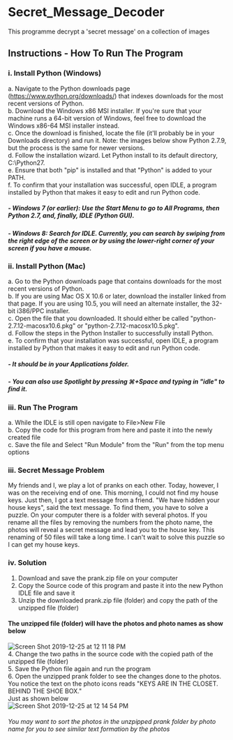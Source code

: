 # Secret_Message_Decoder
This programme decrypt a 'secret message' on a collection of images<br>

## Instructions - How To Run The Program
### i. Install Python (Windows)
a. Navigate to the Python downloads page (https://www.python.org/downloads/) that indexes downloads for the most recent versions of Python.<br>
b. Download the Windows x86 MSI installer. If you're sure that your machine runs a 64-bit version of Windows, feel free to download the Windows x86-64 MSI installer instead.<br>
c. Once the download is finished, locate the file (it'll probably be in your Downloads directory) and run it. Note: the images below show Python 2.7.9, but the process is the same for newer versions.<br>
d. Follow the installation wizard. Let Python install to its default directory, C:\Python27\.<br>
e. Ensure that both "pip" is installed and that "Python" is added to your PATH.<br>
f. To confirm that your installation was successful, open IDLE, a program installed by Python that makes it easy to edit and run Python code.<br>
##### - Windows 7 (or earlier): Use the Start Menu to go to All Programs, then Python 2.7, and, finally, IDLE (Python GUI).
##### - Windows 8: Search for IDLE. Currently, you can search by swiping from the right edge of the screen or by using the lower-right corner of your screen if you have a mouse.<br>

### ii. Install Python (Mac)
a. Go to the Python downloads page that contains downloads for the most recent versions of Python.<br>
b. If you are using Mac OS X 10.6 or later, download the installer linked from that page. If you are using 10.5, you will need an alternate installer, the 32-bit i386/PPC installer.<br>
c. Open the file that you downloaded. It should either be called "python-2.7.12-macosx10.6.pkg" or "python-2.7.12-macosx10.5.pkg".<br>
d. Follow the steps in the Python Installer to successfully install Python.<br>
e. To confirm that your installation was successful, open IDLE, a program installed by Python that makes it easy to edit and run Python code.
##### - It should be in your Applications folder.
##### - You can also use Spotlight by pressing ⌘+Space and typing in "idle" to find it.<br>
### iii. Run The Program
a. While the IDLE is still open navigate to File>New File<br>
b. Copy the code for this program from here and paste it into the newly created file<br>
c. Save the file and Select "Run Module" from the "Run" from the top menu options<br>

### iii. Secret Message Problem
My friends and I, we play a lot of pranks on each other. Today, however, I was on the receiving end of one. This morning, I could not find my house keys. Just then, I got a text message from a friend. "We have hidden your house keys", said the text message. To find them, you have to solve a puzzle. On your computer there is a folder with several photos. If you rename all the files by removing the numbers from the photo name, the photos will reveal a secret message and lead you to the house key. This renaming of 50 files will take a long time. I can't wait to solve this puzzle so I can get my house keys.

### iv. Solution
1. Download and save the prank.zip file on your computer<br>
2. Copy the Source code of this program and paste it into the new Python IDLE file and save it<br>
3. Unzip the downloaded prank.zip file (folder) and copy the path of the unzipped file (folder)<br>
#### The unzipped file (folder) will have the photos and photo names as show below<br>
![Screen Shot 2019-12-25 at 12 11 18 PM](https://user-images.githubusercontent.com/13493736/71449693-be5d4e00-270f-11ea-9f95-54d753f1c063.png)<br>
4. Change the two paths in the source code with the copied path of the unzipped file (folder)<br>
5. Save the Python file again and run the program<br>
6. Open the unzipped prank folder to see the changes done to the photos. You notice the text on the photo icons reads "KEYS ARE IN THE CLOSET. BEHIND THE SHOE BOX."<br>
Just as shown below<br>
![Screen Shot 2019-12-25 at 12 14 54 PM](https://user-images.githubusercontent.com/13493736/71449721-33308800-2710-11ea-80a6-2ffb238381c5.png)<br>
###### You may want to sort the photos in the unzpipped prank folder by photo name for you to see similar text formation by the photos
